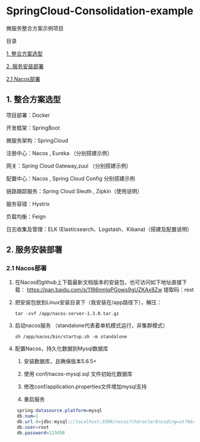 #  SpringCloud-Consolidation-example
微服务整合方案示例项目

目录

[1. 整合方案选型](#1-整合方案选型)

[2. 服务安装部署](#2-服务安装部署)

[2.1  Nacos部署](#21--nacos部署)

## 1. 整合方案选型

项目部署：Docker

开发框架：SpringBoot

微服务架构：SpringCloud

注册中心：Nacos , Eureka （分别搭建示例）

网关：Spring Cloud Gateway,zuul （分别搭建示例）

配置中心：Nacos , Spring Cloud Config 分别搭建示例

链路跟踪服务：Spring Cloud Sleuth , Zipkin（使用说明）

服务容错：Hystrix 

负载均衡：Feign

日志收集及管理：ELK (Elasticsearch、Logstash、Kibana)（搭建及配置说明）

 
## 2. 服务安装部署

### 2.1  Nacos部署
1. 在Nacos的github上下载最新文档版本的安装包，也可访问如下地址直接下载：
    https://pan.baidu.com/s/1186nmlqPGows9gUZKAx8Zw 提取码：rest
2. 把安装包放到Linux安装目录下（我安装在/app路径下），解压：
    
    `tar -xvf /app/nacos-server-1.3.0.tar.gz`
3. 启动nacos服务 （standalone代表着单机模式运行，非集群模式）

    `sh /app/nacos/bin/startup.sh -m standalone`

4. 配置Nacos，持久化数据到Mysql数据库

    1. 安装数据库，且确保版本5.6.5+

    2. 使用 conf/nacos-mysql.sql 文件初始化数据库

    3. 修改conf/application.properties文件增加mysql支持

    4. 重启服务

```java
    spring.datasource.platform=mysql
    db.num=1
    db.url.0=jdbc:mysql://localhost:3306/nacos?characterEncoding=utf8&connectTimeout=1000&socketTimeout=3000&autoReconnect=true
    db.user=root
    db.password=123456
```
